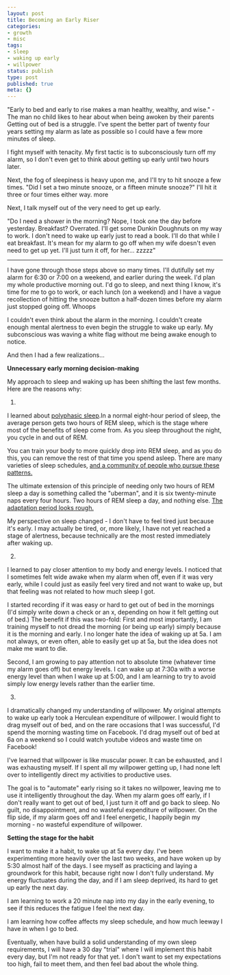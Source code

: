 ```yaml
---
layout: post
title: Becoming an Early Riser
categories:
- growth
- misc
tags:
- sleep
- waking up early
- willpower
status: publish
type: post
published: true
meta: {}
---
```




"Early to bed and early to rise makes a man healthy, wealthy, and wise." - The man no child likes to hear about when being awoken by their parents
Getting out of bed is a struggle. I've spent the better part of twenty four years setting my alarm as late as possible so I could have a few more minutes of sleep.



I fight myself with tenacity. My first tactic is to subconsciously turn off my alarm, so I don't even get to think about getting up early until two hours later.



Next, the fog of sleepiness is heavy upon me, and I'll try to hit snooze a few times. 
"Did I set a two minute snooze, or a fifteen minute snooze?" I'll hit it three or four times either way.
more



Next, I talk myself out of the very need to get up early.



"Do I need a shower in the morning? 
Nope, I took one the day before yesterday. Breakfast? Overrated. I'll get some Dunkin Doughnuts on my way to work. I don't need to wake up early just to read a book. I'll do that while I eat breakfast. It's mean for my alarm to go off when my wife doesn't even need to get up yet. I'll just turn it off, for her... zzzzz"



****
I have gone through those steps above so many times. I'll dutifully set my alarm for 6:30 or 7:00 on a weekend, and earlier during the week. I'd plan my whole productive morning out. I'd go to sleep, and next thing I know, it's time for me to go to work, or each lunch (on a weekend) and I have a vague recollection of hitting the snooze button a half-dozen times before my alarm just stopped going off. Whoops



I couldn't even think about the alarm in the morning. I couldn't create enough mental alertness to even begin the struggle to wake up early. My subconscious was waving a white flag without me being awake enough to notice.



And then I had a few realizations...



**Unnecessary early morning decision-making**



My approach to sleep and waking up has been shifting the last few months. Here are the reasons why:



1. 
I learned about 
[polyphasic sleep](http://en.wikipedia.org/wiki/Polyphasic_sleep).In a normal eight-hour period of sleep, the average person gets two hours of REM sleep, which is the stage where most of the benefits of sleep come from. As you sleep throughout the night, you cycle in and out of REM.



You can train your body to more quickly drop into REM sleep, and as you do this, you can remove the rest of that time you spend asleep. There are many varieties of sleep schedules,
[and a community of people who pursue these patterns.](http://www.stevepavlina.com/forums/health-fitness/1638-switching-biphasic-sleeping-start-here.html)



The ultimate extension of this principle of needing only two hours of REM sleep a day is something called the "uberman", and it is six twenty-minute naps every four hours. Two hours of REM sleep a day, and nothing else. 
[The adaptation period looks rough.](http://www.stevepavlina.com/blog/2005/10/polyphasic-sleep-log-day-1/)



My perspective on sleep changed - I don't have to feel tired just because it's early. I may actually be tired, or, more likely, I have not yet reached a stage of alertness, because technically are the most rested immediately after waking up.



2. 
I learned to pay closer attention to my body and energy levels. I noticed that I sometimes felt wide awake when my alarm when off, even if it was very early, while I could just as easily feel very tired and not want to wake up, but that feeling 
was not related to how much sleep I got.



I started recording if it was easy or hard to get out of bed in the mornings (I'd simply write down a check or an x, depending on how it felt getting out of bed.) The benefit if this was two-fold: First and most importantly, I am training myself to not dread the morning (or being up early) simply because it is the morning and early. I no longer hate the idea of waking up at 5a. I am not always, or even often, able to easily get up at 5a, but the idea does not make me want to die.



Second, I am growing to pay attention not to absolute time (whatever time my alarm goes off) but energy levels. I can wake up at 7:30a with a worse energy level than when I wake up at 5:00, and I am learning to try to avoid simply low energy levels rather than the earlier time.



3. 
I dramatically changed my understanding of willpower. My original attempts to wake up early took a Herculean expenditure of willpower. I would 
fight to drag myself out of bed, and on the rare occasions that I was successful, I'd spend the morning wasting time on Facebook. 
I'd drag myself out of bed at 6a on a weekend so I could watch youtube videos and waste time on Facebook!



I've learned that willpower is like muscular power. It can be exhausted, and I was exhausting myself. If I spent all my willpower getting up, I had none left over to intelligently direct my activities to productive uses.



The goal is to "automate" early rising so it takes no willpower, leaving me to use it intelligently throughout the day. When my alarm goes off early, if I don't really want to get out of bed, I just turn it off and go back to sleep. No guilt, no disappointment, and no wasteful expenditure of willpower. On the flip side, if my alarm goes off and I feel energetic, I happily begin my morning - no wasteful expenditure of willpower.



**Setting the stage for the habit**



I want to make it a habit, to wake up at 5a every day. I've been experimenting more heavily over the last two weeks, and have woken up by 5:30 almost half of the days. I see myself as practicing and laying a groundwork for this habit, because right now I don't fully understand. My energy fluctuates during the day, and if I am sleep deprived, its hard to get up early the next day.



I am learning to work a 20 minute nap into my day in the early evening, to see if this reduces the fatigue I feel the next day.



I am learning how coffee affects my sleep schedule, and how much leeway I have in when I go to bed.



Eventually, when have build a solid understanding of my own sleep requirements, I will have a 30 day "trial" where I will implement this habit every day, but I'm not ready for that yet. I don't want to set my expectations too high, fail to meet them, and then feel bad about the whole thing.
